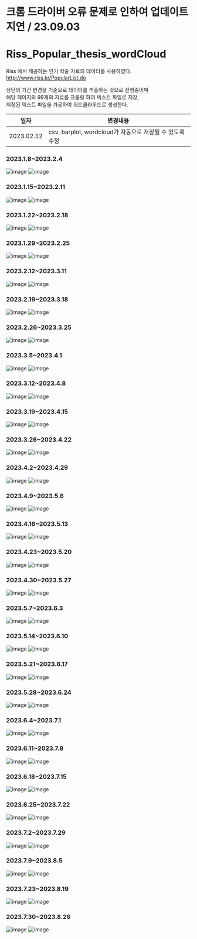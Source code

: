 # 크롬 드라이버 오류 문제로 인하여 업데이트 지연 / 23.09.03

# Riss_Popular_thesis_wordCloud

Riss 에서 제공하는 인기 학술 자료의 데이터를 사용하였다.  
http://www.riss.kr/PopularList.do  

상단의 기간 변경을 기준으로 데이터를 추출하는 것으로 진행중이며  
해당 페이지의 99개의 자료를 크롤링 하여 텍스트 파일로 저장,    
저장된 텍스트 파일을 가공하여 워드클라우드로 생성한다.  


|일자|변경내용|
|--|-----|
|2023.02.12|csv, barplot, wordcloud가 자동으로 저장될 수 있도록 수정|

### 2023.1.8~2023.2.4
![image](wordcloud/2023.1.8~2023.2.4.png)
![image](barplot/2023.1.8~2023.2.4.png)
### 2023.1.15~2023.2.11
![image](wordcloud/2023.1.15~2023.2.11.png)
![image](barplot/2023.1.15~2023.2.11.png)
### 2023.1.22~2023.2.18
![image](wordcloud/2023.1.22~2023.2.18.png)
![image](barplot/2023.1.22~2023.2.18.png)
### 2023.1.29~2023.2.25
![image](wordcloud/2023.1.29~2023.2.25.png)
![image](barplot/2023.1.29~2023.2.25.png)
### 2023.2.12~2023.3.11
![image](wordcloud/2023.2.12~2023.3.11.png)
![image](barplot/2023.2.12~2023.3.11.png)
### 2023.2.19~2023.3.18
![image](wordcloud/2023.2.19~2023.3.18.png)
![image](barplot/2023.2.19~2023.3.18.png)
### 2023.2.26~2023.3.25
![image](wordcloud/2023.2.26~2023.3.25.png)
![image](barplot/2023.2.26~2023.3.25.png)
### 2023.3.5~2023.4.1
![image](wordcloud/2023.3.5~2023.4.1.png)
![image](barplot/2023.3.5~2023.4.1.png)
### 2023.3.12~2023.4.8
![image](wordcloud/2023.3.12~2023.4.8.png)
![image](barplot/2023.3.12~2023.4.8.png)
### 2023.3.19~2023.4.15
![image](wordcloud/2023.3.19~2023.4.15.png)
![image](barplot/2023.3.19~2023.4.15.png)
### 2023.3.26~2023.4.22
![image](wordcloud/2023.3.26~2023.4.22.png)
![image](barplot/2023.3.26~2023.4.22.png)
### 2023.4.2~2023.4.29
![image](wordcloud/2023.4.2~2023.4.29.png)
![image](barplot/2023.4.2~2023.4.29.png)
### 2023.4.9~2023.5.6
![image](wordcloud/2023.4.9~2023.5.6.png)
![image](barplot/2023.4.9~2023.5.6.png)
### 2023.4.16~2023.5.13
![image](wordcloud/2023.4.16~2023.5.13.png)
![image](barplot/2023.4.16~2023.5.13.png)
### 2023.4.23~2023.5.20
![image](wordcloud/2023.4.23~2023.5.20.png)
![image](barplot/2023.4.23~2023.5.20.png)
### 2023.4.30~2023.5.27
![image](wordcloud/2023.4.30~2023.5.27.png)
![image](barplot/2023.4.30~2023.5.27.png)
### 2023.5.7~2023.6.3
![image](wordcloud/2023.5.7~2023.6.3.png)
![image](barplot/2023.5.7~2023.6.3.png)
### 2023.5.14~2023.6.10
![image](wordcloud/2023.5.14~2023.6.10.png)
![image](barplot/2023.5.14~2023.6.10.png)
### 2023.5.21~2023.6.17
![image](wordcloud/2023.5.21~2023.6.17.png)
![image](barplot/2023.5.21~2023.6.17.png)
### 2023.5.28~2023.6.24
![image](wordcloud/2023.5.28~2023.6.24.png)
![image](barplot/2023.5.28~2023.6.24.png)
### 2023.6.4~2023.7.1
![image](wordcloud/2023.6.4~2023.7.1.png)
![image](barplot/2023.6.4~2023.7.1.png)
### 2023.6.11~2023.7.8
![image](wordcloud/2023.6.11~2023.7.8.png)
![image](barplot/2023.6.11~2023.7.8.png)
### 2023.6.18~2023.7.15
![image](wordcloud/2023.6.18~2023.7.15.png)
![image](barplot/2023.6.18~2023.7.15.png)
### 2023.6.25~2023.7.22
![image](wordcloud/2023.6.25~2023.7.22.png)
![image](barplot/2023.6.25~2023.7.22.png)
### 2023.7.2~2023.7.29
![image](wordcloud/2023.7.2~2023.7.29.png)
![image](barplot/2023.7.2~2023.7.29.png)
### 2023.7.9~2023.8.5
![image](wordcloud/2023.7.9~2023.8.5.png)
![image](barplot/2023.7.9~2023.8.5.png)
### 2023.7.23~2023.8.19
![image](wordcloud/2023.7.23~2023.8.19.png)
![image](barplot/2023.7.23~2023.8.19.png)
### 2023.7.30~2023.8.26
![image](wordcloud/2023.7.30~2023.8.26.png)
![image](barplot/2023.7.30~2023.8.26.png)